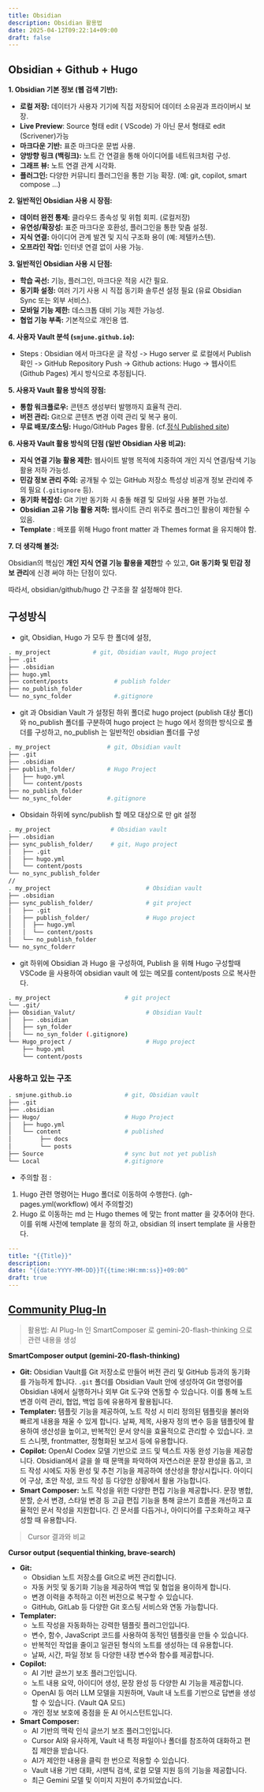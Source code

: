 ```yaml
---
title: Obsidian
description: Obsidian 활용법
date: 2025-04-12T09:22:14+09:00
draft: false
---
```

## Obsidian + Github + Hugo

**1. Obsidian 기본 정보 (웹 검색 기반):**  

*   **로컬 저장:** 데이터가 사용자 기기에 직접 저장되어 데이터 소유권과 프라이버시 보장.
*   **Live Preview**: Source 형태 edit ( VScode) 가 아닌 문서 형태로 edit (Scrivener)가능
*   **마크다운 기반:** 표준 마크다운 문법 사용.
*   **양방향 링크 (백링크):** 노트 간 연결을 통해 아이디어를 네트워크처럼 구성.
*   **그래프 뷰:** 노트 연결 관계 시각화.
*   **플러그인:** 다양한 커뮤니티 플러그인을 통한 기능 확장. (예: git, copilot, smart compose ...)

**2. 일반적인 Obsidian 사용 시 장점:**

*   **데이터 완전 통제:** 클라우드 종속성 및 위험 회피. (로컬저장)
*   **유연성/확장성:** 표준 마크다운 호환성, 플러그인을 통한 맞춤 설정.
*   **지식 연결:** 아이디어 관계 발견 및 지식 구조화 용이 (예: 제텔카스텐).
*   **오프라인 작업:** 인터넷 연결 없이 사용 가능.

**3. 일반적인 Obsidian 사용 시 단점:**

*   **학습 곡선:** 기능, 플러그인, 마크다운 적응 시간 필요.
*   **동기화 설정:** 여러 기기 사용 시 직접 동기화 솔루션 설정 필요 (유료 Obsidian Sync 또는 외부 서비스).
*   **모바일 기능 제한:** 데스크톱 대비 기능 제한 가능성.
*   **협업 기능 부족:** 기본적으로 개인용 앱.

**4. 사용자 Vault 분석 (`smjune.github.io`):**

*   Steps : Obsidian 에서 마크다운 글 작성 -> Hugo server 로 로컬에서  Publish 확인 ->  GitHub Repository Push -> Github actions: Hugo -> 웹사이트 (Github Pages) 게시  방식으로 추정됩니다.

**5. 사용자 Vault 활용 방식의 장점:**

*   **통합 워크플로우:** 콘텐츠 생성부터 발행까지 효율적 관리.
*   **버전 관리:** Git으로 콘텐츠 변경 이력 관리 및 복구 용이.
*   **무료 배포/호스팅:** Hugo/GitHub Pages 활용. (cf.[정식 Published site](https://publish.obsidian.md/help-ko/%ED%99%88))  

**6. 사용자 Vault 활용 방식의 단점 (일반 Obsidian 사용 비교):**

*   **지식 연결 기능 활용 제한:** 웹사이트 발행 목적에 치중하여 개인 지식 연결/탐색 기능 활용 저하 가능성.
*   **민감 정보 관리 주의:** 공개될 수 있는 GitHub 저장소 특성상 비공개 정보 관리에 주의 필요 (`.gitignore` 등).
*   **동기화 복잡성:** Git 기반 동기화 시 충돌 해결 및 모바일 사용 불편 가능성.
*   **Obsidian 고유 기능 활용 저하:** 웹사이트 관리 위주로 플러그인 활용이 제한될 수 있음.
*   **Template** : 배포를 위해 Hugo front matter 과 Themes format 을 유지해야 함.

**7. 더 생각해 볼것:**

Obsidian의 핵심인 **개인 지식 연결 기능 활용을 제한**할 수 있고,  **Git 동기화 및 민감 정보 관리**에 신경 써야 하는 단점이 있다.

따라서, obsidian/github/hugo 간 구조을 잘 설정해야 한다. 

## 구성방식

- git, Obsidian, Hugo 가 모두 한 폴더에 설정, 
```bash
. my_project            # git, Obsidian vault, Hugo project
├── .git 
├── .obsidian 
├── hugo.yml 
├── content/posts             # publish folder
├── no_publish_folder 
└── no_sync_folder            #.gitignore
```

- git 과 Obsidian Vault 가 설정된 하위 폴더로 hugo project (publish 대상 폴더) 와 no_publish 폴더를 구분하여 hugo project 는 hugo 에서 정의한 방식으로  폴더를 구성하고, no_publish 는 일반적인 obsidian 폴더를 구성
```bash
. my_project                # git, Obsidian vault
├── .git 
├── .obsidian 
├── publish_folder/         # Hugo Project
│   ├── hugo.yml 
│   └── content/posts 
├── no_publish_folder 
└── no_sync_folder          #.gitignore
```

- Obsidain 하위에 sync/publish 할 메모 대상으로 만 git 설정 
```bash
. my_project                 # Obsidian vault
├── .obsidian 
├── sync_publish_folder/     # git, Hugo project
│   ├── .git 
│   ├── hugo.yml 
│   └── content/posts 
└── no_sync_publish_folder
//
. my_project                           # Obsidian vault
├── .obsidian 
├── sync_publish_folder/               # git project
│   ├── .git 
│   ├── publish_folder/                # Hugo project
│   │  ├── hugo.yml 
│   │  └── content/posts 
│   └── no_publish_folder 
└── no_sync_folderr 
```

- git 하위에 Obsidian 과 Hugo 을 구성하여, Publish 을 위해  Hugo 구성할때 VSCode 을 사용하여 obsidian vault 에 있는 메모를 content/posts 으로 복사한다.
```bash
. my_project                     # git project
└── .git/ 
├── Obsidian_Valut/                    # Obsidian Vault
│   ├── .obsidian 
│   ├── syn_folder 
│   └── no_syn_folder (.gitignore) 
└── Hugo_project /                     # Hugo project
    ├── hugo.yml 
    └── content/posts
```

### 사용하고 있는 구조
```bash
. smjune.github.io               # git, Obsidian vault
├── .git 
├── .obsidian 
├── Hugo/                        # Hugo Project
│   ├── hugo.yml 
│   └── content                  # published 
│        ├── docs 
│        └── posts 
├── Source                       # sync but not yet publish
└── Local                        #.gitignore
```
- 주의할 점 :   
1. Hugo 관련 명령어는 Hugo 폴더로 이동하여 수행한다. (gh-pages.yml(workflow) 에서 주의할것)   
2. Hugo 로 이동하는 md 는 Hugo themes 에 맞는 front matter 을 갖추어야 한다.
   이를 위해 사전에 template 을 정의 하고, obsidian 의 insert template 을 사용한다. 
```yml
---
title: "{{Title}}" 
description: 
date: "{{date:YYYY-MM-DD}}T{{time:HH:mm:ss}}+09:00" 
draft: true
---
```

## [Community Plug-In](https://obsidian.md/plugins)

> 활용법: AI Plug-In 인 SmartComposer 로 gemini-20-flash-thinking 으로 관련 내용을 생성 

**SmartComposer output (gemini-20-flash-thinking)**
- **Git:** Obsidian Vault를 Git 저장소로 만들어 버전 관리 및 GitHub 등과의 동기화를 가능하게 합니다. `.git` 폴더를 Obsidian Vault 안에 생성하여 Git 명령어를 Obsidian 내에서 실행하거나 외부 Git 도구와 연동할 수 있습니다. 이를 통해 노트 변경 이력 관리, 협업, 백업 등에 유용하게 활용됩니다.
- **Templater:** 템플릿 기능을 제공하여, 노트 작성 시 미리 정의된 템플릿을 불러와 빠르게 내용을 채울 수 있게 합니다. 날짜, 제목, 사용자 정의 변수 등을 템플릿에 활용하여 생산성을 높이고, 반복적인 문서 양식을 효율적으로 관리할 수 있습니다. 코드 스니펫, frontmatter, 정형화된 보고서 등에 유용합니다.
- **Copilot:** OpenAI Codex 모델 기반으로 코드 및 텍스트 자동 완성 기능을 제공합니다. Obsidian에서 글을 쓸 때 문맥을 파악하여 자연스러운 문장 완성을 돕고, 코드 작성 시에도 자동 완성 및 추천 기능을 제공하여 생산성을 향상시킵니다. 아이디어 구상, 초안 작성, 코드 작성 등 다양한 상황에서 활용 가능합니다.
- **Smart Composer:** 노트 작성을 위한 다양한 편집 기능을 제공합니다. 문장 병합, 분할, 순서 변경, 스타일 변경 등 고급 편집 기능을 통해 글쓰기 흐름을 개선하고 효율적인 문서 작성을 지원합니다. 긴 문서를 다듬거나, 아이디어를 구조화하고 재구성할 때 유용합니다.

> Cursor 결과와 비교 

**Cursor output (sequential thinking, brave-search)**
- **Git:**
    - Obsidian 노트 저장소를 Git으로 버전 관리합니다.
    - 자동 커밋 및 동기화 기능을 제공하여 백업 및 협업을 용이하게 합니다.
    - 변경 이력을 추적하고 이전 버전으로 복구할 수 있습니다.
    - GitHub, GitLab 등 다양한 Git 호스팅 서비스와 연동 가능합니다.
- **Templater:**
    - 노트 작성을 자동화하는 강력한 템플릿 플러그인입니다.
    - 변수, 함수, JavaScript 코드를 사용하여 동적인 템플릿을 만들 수 있습니다.
    - 반복적인 작업을 줄이고 일관된 형식의 노트를 생성하는 데 유용합니다.
    - 날짜, 시간, 파일 정보 등 다양한 내장 변수와 함수를 제공합니다.
- **Copilot:**
    - AI 기반 글쓰기 보조 플러그인입니다.
    - 노트 내용 요약, 아이디어 생성, 문장 완성 등 다양한 AI 기능을 제공합니다.
    - OpenAI 등 여러 LLM 모델을 지원하며, Vault 내 노트를 기반으로 답변을 생성할 수 있습니다. (Vault QA 모드)
    - 개인 정보 보호에 중점을 둔 AI 어시스턴트입니다.
- **Smart Composer:**
    - AI 기반의 맥락 인식 글쓰기 보조 플러그인입니다.
    - Cursor AI와 유사하게, Vault 내 특정 파일이나 폴더를 참조하여 대화하고 편집 제안을 받습니다.
    - AI가 제안한 내용을 클릭 한 번으로 적용할 수 있습니다.
    - Vault 내용 기반 대화, 시맨틱 검색, 로컬 모델 지원 등의 기능을 제공합니다.
    - 최근 Gemini 모델 및 이미지 지원이 추가되었습니다.